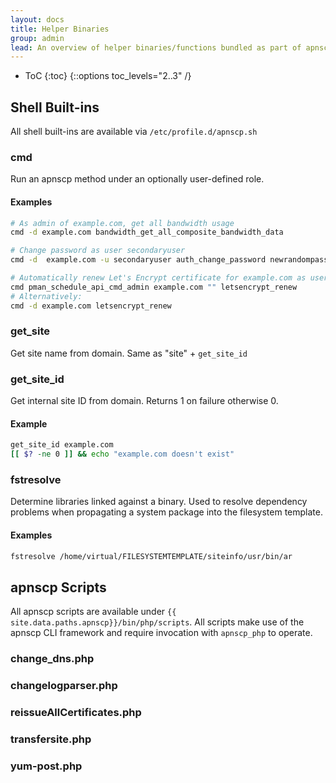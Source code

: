 ```yaml
---
layout: docs
title: Helper Binaries
group: admin
lead: An overview of helper binaries/functions bundled as part of apnscp.
---
```

* ToC
{:toc}
{::options toc_levels="2..3" /}

## Shell Built-ins
All shell built-ins are available via `/etc/profile.d/apnscp.sh`

### cmd

Run an apnscp method under an optionally user-defined role.

#### Examples

```bash
# As admin of example.com, get all bandwidth usage
cmd -d example.com bandwidth_get_all_composite_bandwidth_data
```

```bash
# Change password as user secondaryuser
cmd -d  example.com -u secondaryuser auth_change_password newrandompassword
```

```bash
# Automatically renew Let's Encrypt certificate for example.com as user admin
cmd pman_schedule_api_cmd_admin example.com "" letsencrypt_renew
# Alternatively:
cmd -d example.com letsencrypt_renew
```

### get_site

Get site name from domain. Same as "site" + `get_site_id` 

### get_site_id

Get internal site ID from domain. Returns 1 on failure otherwise 0.

#### Example

```bash
get_site_id example.com
[[ $? -ne 0 ]] && echo "example.com doesn't exist"
```
### fstresolve

Determine libraries linked against a binary. Used to resolve dependency problems when propagating a system package into the filesystem template.

#### Examples
```bash
fstresolve /home/virtual/FILESYSTEMTEMPLATE/siteinfo/usr/bin/ar
```

## apnscp Scripts
All apnscp scripts are available under `{{ site.data.paths.apnscp}}/bin/php/scripts`. All scripts make use of the apnscp CLI framework and require invocation with `apnscp_php` to operate.

### change_dns.php

### changelogparser.php

### reissueAllCertificates.php

### transfersite.php

### yum-post.php